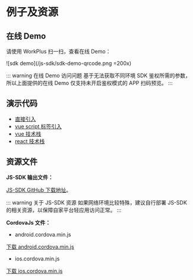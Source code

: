 # 例子及资源

## 在线 Demo

请使用 WorkPlus 扫一扫，查看在线 Demo：

![sdk demo](/js-sdk/sdk-demo-qrcode.png =200x)

::: warning 在线 Demo 访问问题
基于无法获取不同环境 SDK 鉴权所需的参数，所以上面提供的在线 Demo 仅支持未开启鉴权模式的 APP 扫码预览。
:::

## 演示代码

* [直接引入](https://github.com/WorkPlusFE/js-sdk-demo/tree/master/normal)
* [vue script 标签引入](https://github.com/WorkPlusFE/js-sdk-demo/tree/master/vue-base)
* [vue 技术栈](https://github.com/WorkPlusFE/js-sdk-demo/tree/master/vue)
* [react 技术栈](https://github.com/WorkPlusFE/js-sdk-demo/tree/master/react)

## 资源文件

**JS-SDK 输出文件：**

<!-- https://open.workplus.io/static/js-sdk/sdk.{{$themeConfig.version}}.js -->

[JS-SDK GitHub 下载地址](https://github.com/WorkPlusFE/js-sdk/releases)。

::: warning 关于 JS-SDK 资源
如果网络环境比较特殊，建议自行部署 JS-SDK 的相关资源，以保障自家平台轻应用访问正常。
:::

**CordovaJs 文件：**

* android.cordova.min.js

<!-- https://open.workplus.io/static/android.cordova.min.js -->


<a href="https://open.workplus.io/static/android.cordova.min.js" download="android.cordova.min.js" target="_blank">下载 android.cordova.min.js</a>

* ios.cordova.min.js

<!-- https://open.workplus.io/static/ios.cordova.min.js -->


<a href="https://open.workplus.io/static/ios.cordova.min.js" download="ios.cordova.min.js" target="_blank">下载 ios.cordova.min.js</a>

